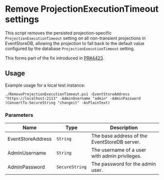 # Remove ProjectionExecutionTimeout settings

This script removes the persisted projection-specific `ProjectionExecutionTimeout` setting on all non-transient projections in EventStoreDB, allowing the projection to fall back to the default value configured by the database `ProjectionExecutionTimeout` setting.

This forms part of the fix introduced in [PR#4423](https://github.com/EventStore/EventStore/pull/4423).

## Usage

Example usage for a local test instance:

```
./RemoveProjectionExecutionTimeout.ps1 -EventStoreAddress "https://localhost:2113" -AdminUsername "admin" -AdminPassword (ConvertTo-SecureString "changeit" -AsPlainText)
```

### Parameters

| Name                  | Type              | Description |
|-----------------------|-------------------|-------------|
| EventStoreAddress     | `String`          | The base address of the EventStoreDB server.  |
| AdminUsername         | `String`          | The username of a user with admin privileges. |
| AdminPassword         | `SecureString`    | The password for the admin user.              |
